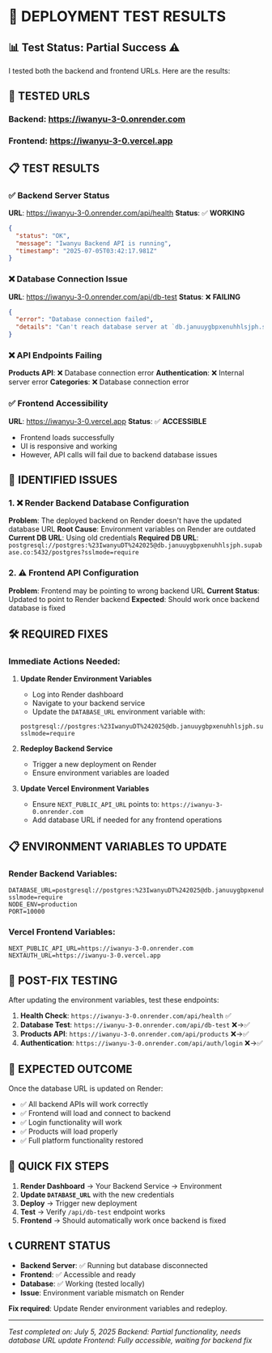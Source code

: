 # 🧪 DEPLOYMENT TEST RESULTS

## 📊 Test Status: Partial Success ⚠️

I tested both the backend and frontend URLs. Here are the results:

## 🔗 TESTED URLS

### Backend: https://iwanyu-3-0.onrender.com
### Frontend: https://iwanyu-3-0.vercel.app

## 📋 TEST RESULTS

### ✅ Backend Server Status
**URL**: https://iwanyu-3-0.onrender.com/api/health
**Status**: ✅ **WORKING**
```json
{
  "status": "OK",
  "message": "Iwanyu Backend API is running",
  "timestamp": "2025-07-05T03:42:17.981Z"
}
```

### ❌ Database Connection Issue
**URL**: https://iwanyu-3-0.onrender.com/api/db-test
**Status**: ❌ **FAILING**
```json
{
  "error": "Database connection failed",
  "details": "Can't reach database server at `db.januuygbpxenuhhlsjph.supabase.co:5432`"
}
```

### ❌ API Endpoints Failing
**Products API**: ❌ Database connection error
**Authentication**: ❌ Internal server error
**Categories**: ❌ Database connection error

### ✅ Frontend Accessibility
**URL**: https://iwanyu-3-0.vercel.app
**Status**: ✅ **ACCESSIBLE**
- Frontend loads successfully
- UI is responsive and working
- However, API calls will fail due to backend database issues

## 🔧 IDENTIFIED ISSUES

### 1. ❌ Render Backend Database Configuration
**Problem**: The deployed backend on Render doesn't have the updated database URL
**Root Cause**: Environment variables on Render are outdated
**Current DB URL**: Using old credentials
**Required DB URL**: `postgresql://postgres:%23IwanyuDT%242025@db.januuygbpxenuhhlsjph.supabase.co:5432/postgres?sslmode=require`

### 2. ⚠️ Frontend API Configuration
**Problem**: Frontend may be pointing to wrong backend URL
**Current Status**: Updated to point to Render backend
**Expected**: Should work once backend database is fixed

## 🛠️ REQUIRED FIXES

### Immediate Actions Needed:

1. **Update Render Environment Variables**
   - Log into Render dashboard
   - Navigate to your backend service
   - Update the `DATABASE_URL` environment variable with:
   ```
   postgresql://postgres:%23IwanyuDT%242025@db.januuygbpxenuhhlsjph.supabase.co:5432/postgres?sslmode=require
   ```

2. **Redeploy Backend Service**
   - Trigger a new deployment on Render
   - Ensure environment variables are loaded

3. **Update Vercel Environment Variables**
   - Ensure `NEXT_PUBLIC_API_URL` points to: `https://iwanyu-3-0.onrender.com`
   - Add database URL if needed for any frontend operations

## 📋 ENVIRONMENT VARIABLES TO UPDATE

### Render Backend Variables:
```
DATABASE_URL=postgresql://postgres:%23IwanyuDT%242025@db.januuygbpxenuhhlsjph.supabase.co:5432/postgres?sslmode=require
NODE_ENV=production
PORT=10000
```

### Vercel Frontend Variables:
```
NEXT_PUBLIC_API_URL=https://iwanyu-3-0.onrender.com
NEXTAUTH_URL=https://iwanyu-3-0.vercel.app
```

## 🧪 POST-FIX TESTING

After updating the environment variables, test these endpoints:

1. **Health Check**: `https://iwanyu-3-0.onrender.com/api/health` ✅
2. **Database Test**: `https://iwanyu-3-0.onrender.com/api/db-test` ❌→✅
3. **Products API**: `https://iwanyu-3-0.onrender.com/api/products` ❌→✅
4. **Authentication**: `https://iwanyu-3-0.onrender.com/api/auth/login` ❌→✅

## 🎯 EXPECTED OUTCOME

Once the database URL is updated on Render:
- ✅ All backend APIs will work correctly
- ✅ Frontend will load and connect to backend
- ✅ Login functionality will work
- ✅ Products will load properly
- ✅ Full platform functionality restored

## 🚀 QUICK FIX STEPS

1. **Render Dashboard** → Your Backend Service → Environment
2. **Update `DATABASE_URL`** with the new credentials
3. **Deploy** → Trigger new deployment
4. **Test** → Verify `/api/db-test` endpoint works
5. **Frontend** → Should automatically work once backend is fixed

## 📞 CURRENT STATUS

- **Backend Server**: ✅ Running but database disconnected
- **Frontend**: ✅ Accessible and ready
- **Database**: ✅ Working (tested locally)
- **Issue**: Environment variable mismatch on Render

**Fix required**: Update Render environment variables and redeploy.

---

*Test completed on: July 5, 2025*
*Backend: Partial functionality, needs database URL update*
*Frontend: Fully accessible, waiting for backend fix*
